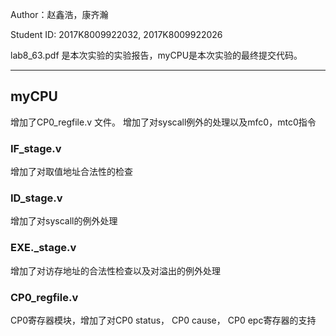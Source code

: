 Author：赵鑫浩，康齐瀚

Student ID: 2017K8009922032,  2017K8009922026

lab8_63.pdf 是本次实验的实验报告，myCPU是本次实验的最终提交代码。

---

## myCPU

增加了CP0_regfile.v 文件。 增加了对syscall例外的处理以及mfc0，mtc0指令

### IF_stage.v

增加了对取值地址合法性的检查

### ID_stage.v

增加了对syscall的例外处理

### EXE._stage.v

增加了对访存地址的合法性检查以及对溢出的例外处理

### CP0_regfile.v

CP0寄存器模块，增加了对CP0 status， CP0 cause， CP0 epc寄存器的支持